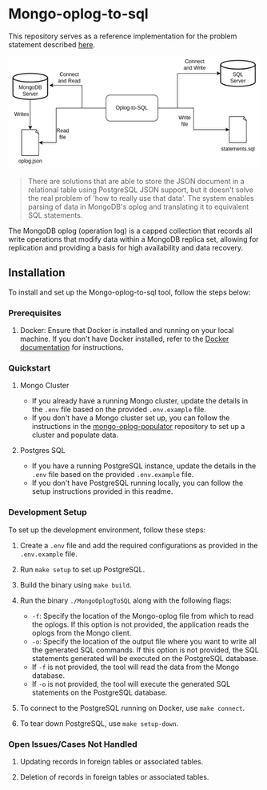 # Mongo-oplog-to-sql

This repository serves as a reference implementation for the problem statement described [here](https://playbook.one2n.in/mongodb-oplog-to-sql-parser-exercise).

![mongo-oplog-to-sql-flow](assets/Mongo-oplog-to-sql.png)

> There are solutions that are able to store the JSON document in a relational table using PostgreSQL JSON support, but it doesn't solve the real problem of 'how to really use that data'. The system enables parsing of data in MongoDB's oplog and translating it to equivalent SQL statements.

The MongoDB oplog (operation log) is a capped collection that records all write operations that modify data within a MongoDB replica set, allowing for replication and providing a basis for high availability and data recovery.

## Installation

To install and set up the Mongo-oplog-to-sql tool, follow the steps below:

### Prerequisites

1. Docker: Ensure that Docker is installed and running on your local machine. If you don't have Docker installed, refer to the [Docker documentation](https://docs.docker.com/engine/install/) for instructions.

### Quickstart

1. Mongo Cluster

   - If you already have a running Mongo cluster, update the details in the `.env` file based on the provided `.env.example` file.
   - If you don't have a Mongo cluster set up, you can follow the instructions in the [mongo-oplog-populator](https://github.com/one2nc/mongo-oplog-populator) repository to set up a cluster and populate data.

2. Postgres SQL

   - If you have a running PostgreSQL instance, update the details in the `.env` file based on the provided `.env.example` file.
   - If you don't have PostgreSQL running locally, you can follow the setup instructions provided in this  readme.

### Development Setup

To set up the development environment, follow these steps:

1. Create a `.env` file and add the required configurations as provided in the `.env.example` file.

2. Run `make setup` to set up PostgreSQL.

3. Build the binary using `make build`.

4. Run the binary `./MongoOplogToSQL` along with the following flags:

   - `-f`: Specify the location of the Mongo-oplog file from which to read the oplogs. If this option is not provided, the application reads the oplogs from the Mongo client.
   - `-o`: Specify the location of the output file where you want to write all the generated SQL commands. If this option is not provided, the SQL statements generated will be executed on the PostgreSQL database.
   - If `-f` is not provided, the tool will read the data from the Mongo database.
   - If `-o` is not provided, the tool will execute the generated SQL statements on the PostgreSQL database.

5. To connect to the PostgreSQL running on Docker, use `make connect`.

6. To tear down PostgreSQL, use `make setup-down`.

### Open Issues/Cases Not Handled

1. Updating records in foreign tables or associated tables.

2. Deletion of records in foreign tables or associated tables.
